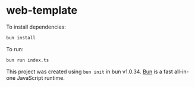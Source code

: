 # web-template

To install dependencies:

```bash
bun install
```

To run:

```bash
bun run index.ts
```

This project was created using `bun init` in bun v1.0.34. [Bun](https://bun.sh) is a fast all-in-one JavaScript runtime.
